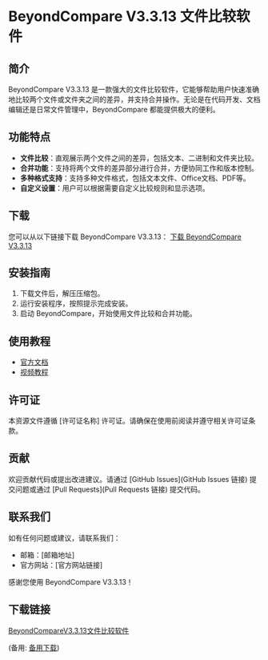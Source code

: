 # BeyondCompare V3.3.13 文件比较软件

## 简介
BeyondCompare V3.3.13 是一款强大的文件比较软件，它能够帮助用户快速准确地比较两个文件或文件夹之间的差异，并支持合并操作。无论是在代码开发、文档编辑还是日常文件管理中，BeyondCompare 都能提供极大的便利。

## 功能特点
- **文件比较**：直观展示两个文件之间的差异，包括文本、二进制和文件夹比较。
- **合并功能**：支持将两个文件的差异部分进行合并，方便协同工作和版本控制。
- **多种格式支持**：支持多种文件格式，包括文本文件、Office文档、PDF等。
- **自定义设置**：用户可以根据需要自定义比较规则和显示选项。

## 下载
您可以从以下链接下载 BeyondCompare V3.3.13：
[下载 BeyondCompare V3.3.13](链接地址)

## 安装指南
1. 下载文件后，解压压缩包。
2. 运行安装程序，按照提示完成安装。
3. 启动 BeyondCompare，开始使用文件比较和合并功能。

## 使用教程
- [官方文档](官方文档链接)
- [视频教程](视频教程链接)

## 许可证
本资源文件遵循 [许可证名称] 许可证。请确保在使用前阅读并遵守相关许可证条款。

## 贡献
欢迎贡献代码或提出改进建议。请通过 [GitHub Issues](GitHub Issues 链接) 提交问题或通过 [Pull Requests](Pull Requests 链接) 提交代码。

## 联系我们
如有任何问题或建议，请联系我们：
- 邮箱：[邮箱地址]
- 官方网站：[官方网站链接]

感谢您使用 BeyondCompare V3.3.13！

## 下载链接
[BeyondCompareV3.3.13文件比较软件](https://pan.quark.cn/s/cae57e6921a2) 

(备用: [备用下载](https://pan.baidu.com/s/1IB9Z3mHwNm1jdn8R0VnrQw?pwd=1234))
